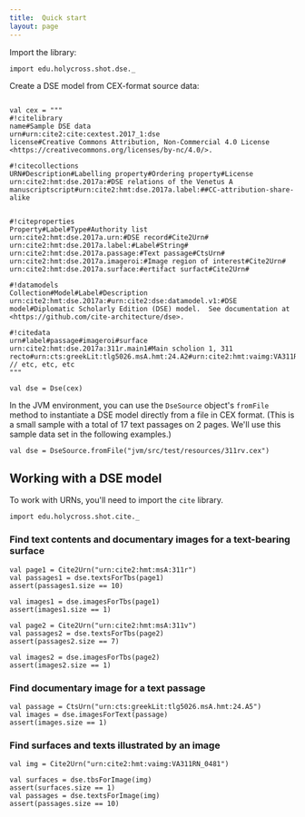 ```yaml
---
title:  Quick start
layout: page
---
```



Import the library:


```tut:silent
import edu.holycross.shot.dse._
```


Create a DSE model from CEX-format source data:


```tut:silent

val cex = """
#!citelibrary
name#Sample DSE data
urn#urn:cite2:cite:cextest.2017_1:dse
license#Creative Commons Attribution, Non-Commercial 4.0 License <https://creativecommons.org/licenses/by-nc/4.0/>.

#!citecollections
URN#Description#Labelling property#Ordering property#License
urn:cite2:hmt:dse.2017a:#DSE relations of the Venetus A manuscriptscript#urn:cite2:hmt:dse.2017a.label:##CC-attribution-share-alike


#!citeproperties
Property#Label#Type#Authority list
urn:cite2:hmt:dse.2017a.urn:#DSE record#Cite2Urn#
urn:cite2:hmt:dse.2017a.label:#Label#String#
urn:cite2:hmt:dse.2017a.passage:#Text passage#CtsUrn#
urn:cite2:hmt:dse.2017a.imageroi:#Image region of interest#Cite2Urn#
urn:cite2:hmt:dse.2017a.surface:#ertifact surfact#Cite2Urn#

#!datamodels
Collection#Model#Label#Description
urn:cite2:hmt:dse.2017a:#urn:cite2:dse:datamodel.v1:#DSE model#Diplomatic Scholarly Edition (DSE) model.  See documentation at <https://github.com/cite-architecture/dse>.

#!citedata
urn#label#passage#imageroi#surface
urn:cite2:hmt:dse.2017a:311r.main1#Main scholion 1, 311 recto#urn:cts:greekLit:tlg5026.msA.hmt:24.A2#urn:cite2:hmt:vaimg:VA311RN_0481@0.216,0.0811,0.61,0.0751#urn:cite2:hmt:msA:311r
// etc, etc, etc
"""

val dse = Dse(cex)
```

In the JVM environment, you can use the `DseSource` object's `fromFile` method to instantiate a DSE model directly from a file in CEX format.  (This is a small sample with a total of 17 text passages on 2 pages.  We'll use this sample data set in the following examples.)


```tut:silent
val dse = DseSource.fromFile("jvm/src/test/resources/311rv.cex")
```


## Working with a DSE model


To work with URNs, you'll need to import the `cite` library.

```tut:silent
import edu.holycross.shot.cite._
```


### Find text contents and documentary images for a text-bearing surface

```tut:silent
val page1 = Cite2Urn("urn:cite2:hmt:msA:311r")
val passages1 = dse.textsForTbs(page1)
assert(passages1.size == 10)

val images1 = dse.imagesForTbs(page1)
assert(images1.size == 1)

val page2 = Cite2Urn("urn:cite2:hmt:msA:311v")
val passages2 = dse.textsForTbs(page2)
assert(passages2.size == 7)

val images2 = dse.imagesForTbs(page2)
assert(images2.size == 1)
```

### Find documentary image for a text passage

```tut:silent
val passage = CtsUrn("urn:cts:greekLit:tlg5026.msA.hmt:24.A5")
val images = dse.imagesForText(passage)
assert(images.size == 1)
```


### Find surfaces and texts illustrated by an image

```tut:silent
val img = Cite2Urn("urn:cite2:hmt:vaimg:VA311RN_0481")

val surfaces = dse.tbsForImage(img)
assert(surfaces.size == 1)
val passages = dse.textsForImage(img)
assert(passages.size == 10)
```
